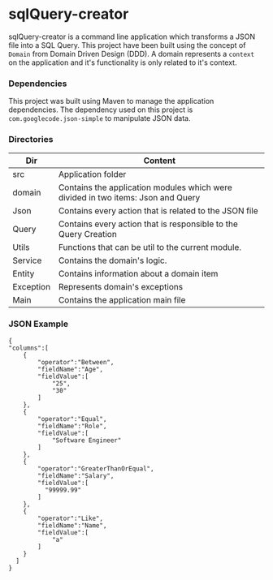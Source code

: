 # sqlQuery-creator

sqlQuery-creator is a command line application which transforms a JSON file into a SQL Query. This project have been built using the concept of ``Domain`` from Domain Driven Design (DDD). A domain represents a ``context`` on the application and it's functionality is only related to it's context.

### Dependencies

This project was built using Maven to manage the application dependencies. The dependency used on this project is ``com.googlecode.json-simple`` to manipulate JSON data.

### Directories

| Dir |Content|
| --- | --- |
| src | Application folder |
| domain | Contains the application modules which were divided in two items: Json and Query  |
| Json | Contains every action that is related to the JSON file |
| Query | Contains every action that is responsible to the Query Creation |
| Utils | Functions that can be util to the current module. |
| Service | Contains the domain's logic.  |
| Entity | Contains information about a domain item |
| Exception | Represents domain's exceptions |
| Main | Contains the application main file |


### JSON Example

````
{
"columns":[
    {
        "operator":"Between",
        "fieldName":"Age",
        "fieldValue":[
            "25",
            "30"
        ]
    },
    {
        "operator":"Equal",
        "fieldName":"Role",
        "fieldValue":[
            "Software Engineer"
        ]
    },
    {
        "operator":"GreaterThanOrEqual",
        "fieldName":"Salary",
        "fieldValue":[
          "99999.99"
        ]
    },
    {
        "operator":"Like",
        "fieldName":"Name",
        "fieldValue":[
            "a"
        ]
    }
  ]
}
````
